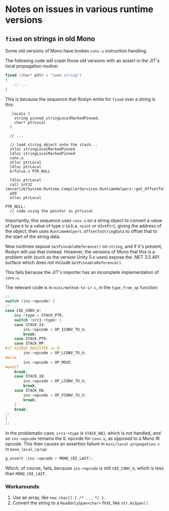 # Notes on issues in various runtime versions

## `fixed` on strings in old Mono

Some old versions of Mono have broken `conv.u` instruction handling.

The following code will crash those old versions with an assert in the JIT's local propagation routine:

```cs
fixed (char* pStr = "some string")
{
    // ...
}
```

This is because the sequence that Roslyn emits for `fixed` over a string is this:

```
  .locals (
    string pinned stringLocalMarkedPinned,
    char* ptrLocal
  )

  // ...

  // load string object onto the stack...
  stloc stringLocalMarkedPinned
  ldloc stringLocalMarkedPinned
  conv.u
  stloc ptrLocal
  ldloc ptrLocal
  brfalse.s PTR_NULL

  ldloc ptrLocal
  call int32 [mscorlib]System.Runtime.CompilerServices.RuntimeHelpers::get_OffsetToStringData()
  add
  stloc ptrLocal

PTR_NULL:
  // code using the pointer in ptrLocal
```

Importantly, this sequence uses `conv.u` on a string object to convert a value of type `O` to a value of type `U`
(a.k.a. `nuint` or `UIntPtr`), giving the address of the object, then uses `RuntimeHelpers.OffsetToStringData` to
offset that to the start of the string data.

New runtimes expose `GetPinnableReference()` on `string`, and if it's present, Roslyn will use that instead. However,
the versions of Mono that this is a problem with (such as the version Unity 5.x uses) expose the .NET 3.5 API surface
which does *not* include `GetPinnableReference()`.

This fails because the JIT's importer has an incomplete implementation of `conv.u`.

The relevant code is in `mini/method-to-ir.c`, in the `type_from_op` function:

```c
// ...
switch (ins->opcode) {
// ...
case CEE_CONV_U:
    ins->type = STACK_PTR;
    switch (src1->type) {
    case STACK_I4:
        ins->opcode = OP_ICONV_TO_U;
        break;
    case STACK_PTR:
    case STACK_MP:
#if SIZEOF_REGISTER == 8
        ins->opcode = OP_LCONV_TO_U;
#else
        ins->opcode = OP_MOVE;
#endif
    break;
    case STACK_I8:
        ins->opcode = OP_LCONV_TO_U;
        break;
    case STACK_R8:
        ins->opcode = OP_FCONV_TO_U;
        break;
    }
    break;
// ...
}
// ...
```

In the problematic case, `src1->type` is `STACK_OBJ`, which is not handled, and so `ins->opcode` remains the IL
opcode for `conv.u`, as opposed to a Mono IR opcode. This then causes an assertion failure in `mini/local-propagation.c`
in `mono_local_cprop`:

```c
g_assert (ins->opcode > MONO_CEE_LAST);
```

Which, of course, fails, because `ins->opcode` is still `CEE_CONV_U`, which is less than `MONO_CEE_LAST`.

### Workarounds

1. Use an array, like `new char[] { /* ... */ }`.
2. Convert the string to a `ReadOnlySpan<char>` first, like `str.AsSpan()`.
